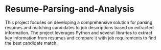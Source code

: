 # Resume-Parsing-and-Analysis
This project focuses on developing a comprehensive solution for parsing resumes and matching candidates to job descriptions based on extracted information. The project leverages Python and several libraries to extract key information from resumes and compare it with job requirements to find the best candidate match.
